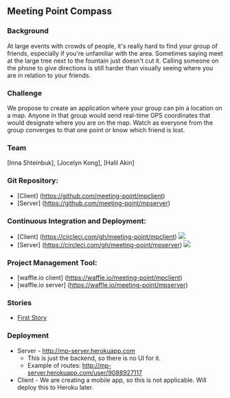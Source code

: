 
Meeting Point Compass
--------------------

### Background

At large events with crowds of people, it's really hard to find your group of friends, especially if you're unfamiliar with the area. Sometimes saying meet at the large tree next to the fountain just doesn't cut it. Calling someone on the phone to give directions is still harder than visually seeing where you are in relation to your friends.

### Challenge

We propose to create an application where your group can pin a location on a map. Anyone in that group would send real-time GPS coordinates that would designate where you are on the map. Watch as everyone from the group converges to that one point or know which friend is lost.

### Team

[Inna Shteinbuk], [Jocelyn Kong], [Halil Akin]

### Git Repository:
* [Client] (https://github.com/meeting-point/mpclient)
* [Server] (https://github.com/meeting-point/mpserver)

### Continuous Integration and Deployment:
* [Client] (https://circleci.com/gh/meeting-point/mpclient) ![](https://circleci.com/gh/meeting-point/mpclient.svg?style=shield&circle-token=:circle-token)
* [Server] (https://circleci.com/gh/meeting-point/mpserver) ![](https://circleci.com/gh/meeting-point/mpserver.svg?style=shield&circle-token=:circle-token)

### Project Management Tool:
* [waffle.io client] (https://waffle.io/meeting-point/mpclient)
* [waffle.io server] (https://waffle.io/meeting-point/mpserver)

### Stories
* [First Story](https://github.com/meeting-point/mpclient/issues/1)

### Deployment
* Server - http://mp-server.herokuapp.com
	- This is just the backend, so there is no UI for it.
	- Example of routes: http://mp-server.herokuapp.com/user/9088927117
* Client - We are creating a mobile app, so this is not applicable. Will deploy this to Heroku later.
